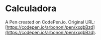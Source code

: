 # Calculadora

A Pen created on CodePen.io. Original URL: [https://codepen.io/arbononi/pen/xxgbBzd](https://codepen.io/arbononi/pen/xxgbBzd).


